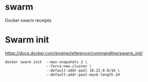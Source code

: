 # swarm
Docker swarm receipts



# Swarm init


https://docs.docker.com/engine/reference/commandline/swarm_init/

```
docker swarm init  --max-snapshots 2 \
                   --force-new-cluster \
                   --default-addr-pool 10.22.0.0/16 \
                   --default-addr-pool-mask-length 24
```
